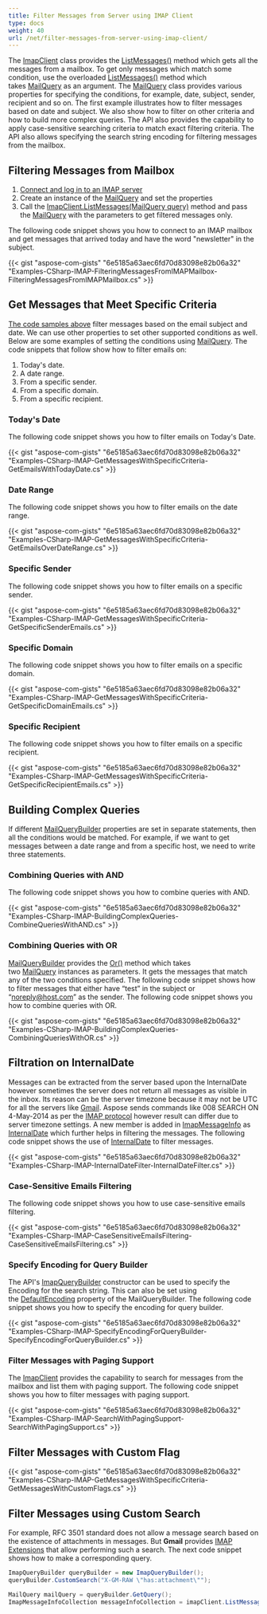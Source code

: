 ```yaml
---
title: Filter Messages from Server using IMAP Client
type: docs
weight: 40
url: /net/filter-messages-from-server-using-imap-client/
---
```



The [ImapClient](https://apireference.aspose.com/net/email/aspose.email.clients.imap/imapclient) class provides the [ListMessages()](https://apireference.aspose.com/net/email/aspose.email.clients.imap/imapclient/methods/listmessages) method which gets all the messages from a mailbox. To get only messages which match some condition, use the overloaded [ListMessages()](https://apireference.aspose.com/net/email/aspose.email.clients.imap/imapclient/methods/listmessages) method which takes [MailQuery](https://apireference.aspose.com/net/email/aspose.email.tools.search/mailquery) as an argument. The [MailQuery](https://apireference.aspose.com/net/email/aspose.email.tools.search/mailquery) class provides various properties for specifying the conditions, for example, date, subject, sender, recipient and so on. The first example illustrates how to filter messages based on date and subject. We also show how to filter on other criteria and how to build more complex queries. The API also provides the capability to apply case-sensitive searching criteria to match exact filtering criteria. The API also allows specifying the search string encoding for filtering messages from the mailbox.
## **Filtering Messages from Mailbox**
1. [Connect and log in to an IMAP server](/email/net/connecting-to-imap-server#connecting-with-imap-server)
1. Create an instance of the [MailQuery](https://apireference.aspose.com/net/email/aspose.email.tools.search/mailquery) and set the properties
1. Call the [ImapClient.ListMessages(MailQuery query)](http://www.aspose.com/api/net/email/aspose.email.imap.imapclient/listmessages/methods/11) method and pass the [MailQuery](https://apireference.aspose.com/net/email/aspose.email.clients.imap.imapclient/listmessages/methods/11) with the parameters to get filtered messages only.

The following code snippet shows you how to connect to an IMAP mailbox and get messages that arrived today and have the word "newsletter" in the subject.



{{< gist "aspose-com-gists" "6e5185a63aec6fd70d83098e82b06a32" "Examples-CSharp-IMAP-FilteringMessagesFromIMAPMailbox-FilteringMessagesFromIMAPMailbox.cs" >}}
## **Get Messages that Meet Specific Criteria**
[The code samples above](#filtering-messages-from-mailbox) filter messages based on the email subject and date. We can use other properties to set other supported conditions as well. Below are some examples of setting the conditions using [MailQuery](https://apireference.aspose.com/net/email/aspose.email.tools.search/mailquery). The code snippets that follow show how to filter emails on:

1. Today's date.
1. A date range.
1. From a specific sender.
1. From a specific domain.
1. From a specific recipient.
### **Today's Date**
The following code snippet shows you how to filter emails on Today's Date.



{{< gist "aspose-com-gists" "6e5185a63aec6fd70d83098e82b06a32" "Examples-CSharp-IMAP-GetMessagesWithSpecificCriteria-GetEmailsWithTodayDate.cs" >}}
### **Date Range**
The following code snippet shows you how to filter emails on the date range.



{{< gist "aspose-com-gists" "6e5185a63aec6fd70d83098e82b06a32" "Examples-CSharp-IMAP-GetMessagesWithSpecificCriteria-GetEmailsOverDateRange.cs" >}}
### **Specific Sender**
The following code snippet shows you how to filter emails on a specific sender.



{{< gist "aspose-com-gists" "6e5185a63aec6fd70d83098e82b06a32" "Examples-CSharp-IMAP-GetMessagesWithSpecificCriteria-GetSpecificSenderEmails.cs" >}}
### **Specific Domain**
The following code snippet shows you how to filter emails on a specific domain.



{{< gist "aspose-com-gists" "6e5185a63aec6fd70d83098e82b06a32" "Examples-CSharp-IMAP-GetMessagesWithSpecificCriteria-GetSpecificDomainEmails.cs" >}}
### **Specific Recipient**
The following code snippet shows you how to filter emails on a specific recipient.



{{< gist "aspose-com-gists" "6e5185a63aec6fd70d83098e82b06a32" "Examples-CSharp-IMAP-GetMessagesWithSpecificCriteria-GetSpecificRecipientEmails.cs" >}}
## **Building Complex Queries**
If different [MailQueryBuilder](https://apireference.aspose.com/net/email/aspose.email.tools.search/mailquerybuilder) properties are set in separate statements, then all the conditions would be matched. For example, if we want to get messages between a date range and from a specific host, we need to write three statements.
### **Combining Queries with AND**
The following code snippet shows you how to combine queries with AND.



{{< gist "aspose-com-gists" "6e5185a63aec6fd70d83098e82b06a32" "Examples-CSharp-IMAP-BuildingComplexQueries-CombineQueriesWithAND.cs" >}}
### **Combining Queries with OR**
[MailQueryBuilder](https://apireference.aspose.com/net/email/aspose.email.tools.search/mailquerybuilder) provides the [Or()](https://apireference.aspose.com/net/email/aspose.email.tools.search/mailquerybuilder/methods/or) method which takes two [MailQuery](https://apireference.aspose.com/net/email/aspose.email.tools.search/mailquery) instances as parameters. It gets the messages that match any of the two conditions specified. The following code snippet shows how to filter messages that either have “test” in the subject or “noreply@host.com” as the sender. The following code snippet shows you how to combine queries with OR.



{{< gist "aspose-com-gists" "6e5185a63aec6fd70d83098e82b06a32" "Examples-CSharp-IMAP-BuildingComplexQueries-CombiningQueriesWithOR.cs" >}}
## **Filtration on InternalDate**
Messages can be extracted from the server based upon the InternalDate however sometimes the server does not return all messages as visible in the inbox. Its reason can be the server timezone because it may not be UTC for all the servers like [Gmail](https://www.google.com.ua/search?client=opera&q=timezone+gmail&sourceid=opera&ie=utf-8&oe=utf-8&channel=suggest#channel=suggest&q=gmail+server+timezone++). Aspose sends commands like 008 SEARCH ON 4-May-2014 as per the [IMAP protocol](http://tools.ietf.org/html/rfc1730) however result can differ due to server timezone settings. A new member is added in [ImapMessageInfo](https://apireference.aspose.com/net/email/aspose.email.clients.imap/imapmessageinfo) as [InternalDate](https://apireference.aspose.com/net/email/aspose.email.clients.imap/imapmessageinfo/properties/internaldate) which further helps in filtering the messages. The following code snippet shows the use of [InternalDate](https://apireference.aspose.com/net/email/aspose.email.clients.imap/imapmessageinfo/properties/internaldate) to filter messages.



{{< gist "aspose-com-gists" "6e5185a63aec6fd70d83098e82b06a32" "Examples-CSharp-IMAP-InternalDateFilter-InternalDateFilter.cs" >}}
### **Case-Sensitive Emails Filtering**
The following code snippet shows you how to use case-sensitive emails filtering.



{{< gist "aspose-com-gists" "6e5185a63aec6fd70d83098e82b06a32" "Examples-CSharp-IMAP-CaseSensitiveEmailsFiltering-CaseSensitiveEmailsFiltering.cs" >}}
### **Specify Encoding for Query Builder**
The API's [ImapQueryBuilder](https://apireference.aspose.com/net/email/aspose.email.clients.imap/imapquerybuilder) constructor can be used to specify the Encoding for the search string. This can also be set using the [DefaultEncoding](https://apireference.aspose.com/net/email/aspose.email.tools.search/mailquerybuilder/properties/defaultencoding) property of the MailQueryBuilder. The following code snippet shows you how to specify the encoding for query builder.



{{< gist "aspose-com-gists" "6e5185a63aec6fd70d83098e82b06a32" "Examples-CSharp-IMAP-SpecifyEncodingForQueryBuilder-SpecifyEncodingForQueryBuilder.cs" >}}
### **Filter Messages with Paging Support**
The [ImapClient](https://apireference.aspose.com/net/email/aspose.email.clients.imap/imapclient) provides the capability to search for messages from the mailbox and list them with paging support. The following code snippet shows you how to filter messages with paging support.



{{< gist "aspose-com-gists" "6e5185a63aec6fd70d83098e82b06a32" "Examples-CSharp-IMAP-SearchWithPagingSupport-SearchWithPagingSupport.cs" >}}
## **Filter Messages with Custom Flag**
{{< gist "aspose-com-gists" "6e5185a63aec6fd70d83098e82b06a32" "Examples-CSharp-IMAP-GetMessagesWithSpecificCriteria-GetMessagesWithCustomFlags.cs" >}}

## **Filter Messages using Custom Search**
For example, RFC 3501 standard does not allow a message search based on the existence of attachments in messages. But **Gmail** provides [IMAP Extensions](https://developers.google.com/gmail/imap/imap-extensions) that allow performing such a search. The next code snippet shows how to make a corresponding query.

```csharp
ImapQueryBuilder queryBuilder = new ImapQueryBuilder();
queryBuilder.CustomSearch("X-GM-RAW \"has:attachment\"");

MailQuery mailQuery = queryBuilder.GetQuery();
ImapMessageInfoCollection messageInfoCollection = imapClient.ListMessages(mailQuery);
```
